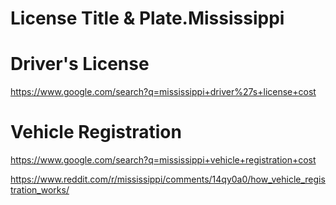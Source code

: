 # License Title & Plate.Mississippi

# Driver's License
https://www.google.com/search?q=mississippi+driver%27s+license+cost

# Vehicle Registration
https://www.google.com/search?q=mississippi+vehicle+registration+cost

https://www.reddit.com/r/mississippi/comments/14qy0a0/how_vehicle_registration_works/
